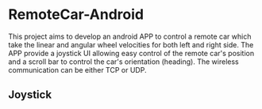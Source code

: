 # RemoteCar-Android
This project aims to develop an android APP to control a remote car which take the linear and angular wheel velocities for both left and right side. The APP provide a joystick UI allowing easy control of the remote car's position and a scroll bar to control the car's orientation (heading). The wireless communication can be either TCP or UDP.

## Joystick
